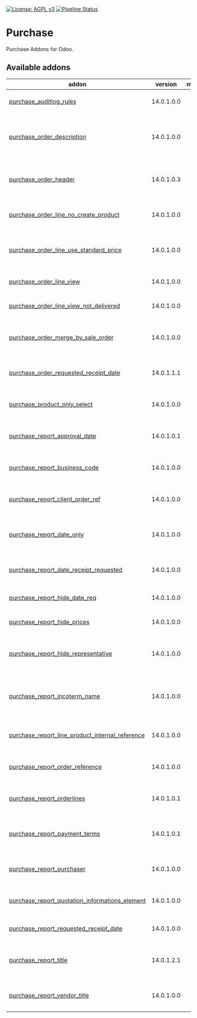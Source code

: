 [![License: AGPL v3](https://img.shields.io/badge/License-AGPL%20v3-blue.svg)](https://www.gnu.org/licenses/agpl-3.0)
[![Pipeline Status](https://gitlab.com/tawasta/odoo/purchase/badges/14.0-dev/pipeline.svg)](https://gitlab.com/tawasta/odoo/purchase/-/pipelines/)

Purchase
========
Purchase Addons for Odoo.

[//]: # (addons)

Available addons
----------------
addon | version | maintainers | summary
--- | --- | --- | ---
[purchase_auditlog_rules](purchase_auditlog_rules/) | 14.0.1.0.0 |  | Adds auditlog rules for Purchase
[purchase_order_description](purchase_order_description/) | 14.0.1.0.0 |  | Adds a description (an internal note) to purchase order
[purchase_order_header](purchase_order_header/) | 14.0.1.0.3 |  | New field for PO header/title and report configured in settings
[purchase_order_line_no_create_product](purchase_order_line_no_create_product/) | 14.0.1.0.0 |  | Unable to edit and create Products on PO line
[purchase_order_line_use_standard_price](purchase_order_line_use_standard_price/) | 14.0.1.0.0 |  | Use standard price as line price, if no supplier price is set
[purchase_order_line_view](purchase_order_line_view/) | 14.0.1.0.0 |  | New view for inspecting PO lines
[purchase_order_line_view_not_delivered](purchase_order_line_view_not_delivered/) | 14.0.1.0.0 |  | Purchase Order Line Not Delivered
[purchase_order_merge_by_sale_order](purchase_order_merge_by_sale_order/) | 14.0.1.0.0 |  | Create Purchase Order and merge it by Sale Order info
[purchase_order_requested_receipt_date](purchase_order_requested_receipt_date/) | 14.0.1.1.1 |  | Storing the delivery date requested from supplier
[purchase_product_only_select](purchase_product_only_select/) | 14.0.1.0.0 |  | Disable Product quick create and edit from PO line
[purchase_report_approval_date](purchase_report_approval_date/) | 14.0.1.0.1 |  | Adds Approval Date to Purchase Reports
[purchase_report_business_code](purchase_report_business_code/) | 14.0.1.0.0 |  | QWeb purchase reports business code
[purchase_report_client_order_ref](purchase_report_client_order_ref/) | 14.0.1.0.0 |  | Add client order ref to purchase report
[purchase_report_date_only](purchase_report_date_only/) | 14.0.1.0.0 |  | Format Date to only show date without time in PO report
[purchase_report_date_receipt_requested](purchase_report_date_receipt_requested/) | 14.0.1.0.0 |  | Add Requested Receipt Date to PO header
[purchase_report_hide_date_req](purchase_report_hide_date_req/) | 14.0.1.0.0 |  | Hides Date req on purchase order report
[purchase_report_hide_prices](purchase_report_hide_prices/) | 14.0.1.0.0 |  | Hides prices on purchase report
[purchase_report_hide_representative](purchase_report_hide_representative/) | 14.0.1.0.0 |  | Hides Purchase Representative on purchase report
[purchase_report_incoterm_name](purchase_report_incoterm_name/) | 14.0.1.0.0 |  | Show Incoterm name instead of code on Purchase Report
[purchase_report_line_product_internal_reference](purchase_report_line_product_internal_reference/) | 14.0.1.0.0 |  | Purcase report - Product's internal reference
[purchase_report_order_reference](purchase_report_order_reference/) | 14.0.1.0.0 |  | Add PO order reference to header informations
[purchase_report_orderlines](purchase_report_orderlines/) | 14.0.1.0.1 |  | Fixes orderlines in purchase report
[purchase_report_payment_terms](purchase_report_payment_terms/) | 14.0.1.0.1 |  | QWeb purchase reports Payment Terms
[purchase_report_purchaser](purchase_report_purchaser/) | 14.0.1.0.0 |  | Add purchaser information to purchase order report.
[purchase_report_quotation_informations_element](purchase_report_quotation_informations_element/) | 14.0.1.0.0 |  | Informations element to Purchase quotation print
[purchase_report_requested_receipt_date](purchase_report_requested_receipt_date/) | 14.0.1.0.0 |  | Requested receipt date to Sale Report
[purchase_report_title](purchase_report_title/) | 14.0.1.2.1 |  | Replaces default titles with a better purchase report title
[purchase_report_vendor_title](purchase_report_vendor_title/) | 14.0.1.0.0 |  | Add title for purchase report vendor address info.

[//]: # (end addons)

